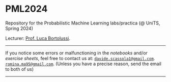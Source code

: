 # PML2024
Repository for the Probabilistic Machine Learning labs/practica (@ UniTS, Spring 2024)

Lecturer: [Prof. Luca Bortolussi](https://ai-lab.units.it/?page_id=139).

---

If you notice some errors or malfunctioning in the *notebooks* and/or *exercise sheets*, feel free to contact us at: [`davide.scassola1@gmail.com`](mailto:davide.scassola1@gmail.com).
[`romina.ma95@gmail.com`](mailto:romina.ma95@gmail.com).
(Unless you have a precise reason, send the email to both of us)

---

